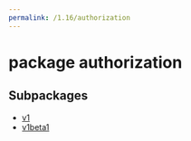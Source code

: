 ```yaml
---
permalink: /1.16/authorization
---
```


# package authorization



## Subpackages

* [v1](authorization-v1.md)
* [v1beta1](authorization-v1beta1.md)